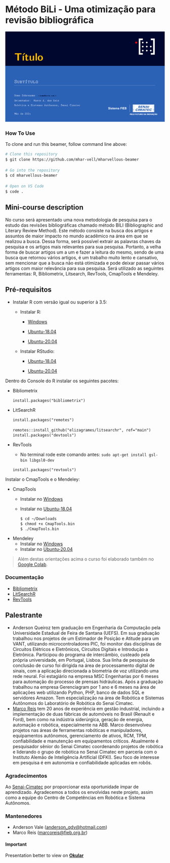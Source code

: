 # Método BiLi - Uma otimização para revisão bibliográfica 

<p align="center">
  <img src="./img/default.png" alt="Size Limit CLI" width="738">
</p>

### How To Use

To clone and run this beamer, follow command line above:

```bash
# Clone this repository
$ git clone https://github.com/mhar-vell/mharvellous-beamer

# Go into the repository
$ cd mharvellous-beamer

# Open on VS Code
$ code .

```

## Mini-course description
No curso será apresentado uma nova metodologia de pesquisa para o estudo das revisões bibliográficas chamado método BILI  (Bibliographic and Literary Review Method). Este método consiste na busca dos artigos e assuntos de maior impacto no mundo acadêmico na área em que se realizou a busca. Dessa forma, será possível extrair as palavras chaves da pesquisa e os artigos mais relevantes para sua pesquisa. Portanto, a velha forma de buscar artigos um a um e fazer a leitura do mesmo, sendo de uma busca que retornou vários artigos, é um trabalho muito lento e cansativo, sem mencionar que a busca não está otimizada e pode deixar passar vários artigos com maior relevância para sua pesquisa. Será utilizado as seguintes ferramentas: R, Bibliometrix, Litsearch, RevTools, CmapTools e Mendeley.

## Pré-requisitos
- Instalar R com versão igual ou superior à 3.5:

    - Instalar R: 
      - [Windows](https://cran.r-project.org/bin/windows/base/)

      - [Ubuntu-18.04](https://rtask.thinkr.fr/installation-of-r-3-5-on-ubuntu-18-04-lts-and-tips-for-spatial-packages/)

      - [Ubuntu-20.04](https://www.digitalocean.com/community/tutorials/how-to-install-r-on-ubuntu-20-04-pt)

    
    - Instalar RStudio:
      - [Ubuntu-18.04](https://www.rstudio.com/products/rstudio/download/)

      - [Ubuntu-20.04](https://linuxconfig.org/how-to-install-rstudio-on-ubuntu-20-04-focal-fossa-linux)

Dentro do Console do R instalar os seguintes pacotes:
- Bibliometrix
  ```
  install.packages("bibliometrix")
  ```

- LitSearchR
  ```
  install.packages("remotes")

  remotes::install_github("elizagrames/litsearchr", ref="main")
  install.packages("devtools")
  ```

- RevTools
  - No terminal rode este comando antes: `sudo apt-get install gsl-bin libgsl0-dev`
  ```
  install.packages("revtools")
  ```

Instalar o CmapTools e o Mendeley:

- CmapTools
  - Instalar no [Windows](https://cmaptools.br.uptodown.com/windows)

  - Instalar no [Ubuntu-18.04](https://cmap.ihmc.us/cmaptools/cmaptools-download/)
    ```
    $ cd ~/Downloads
    $ chmod +x CmapTools.bin
    $ ./CmapTools.bin
    ```
- Mendeley
  - Instalar no [Windows](https://www.mendeley.com/download-desktop-new/)
  - Instalar no [Ubuntu-20.04](https://www.mendeley.com/guides/download-mendeley-desktop/ubuntu/instructions)

> Além destas orientações acima o curso foi elaborado também no [Google Colab](https://drive.google.com/file/d/1Cb06gWAdtyAJgm9FN6dLEneo1l3pZq6f/view?usp=sharing).

### Documentação

- [Bibliometrix](https://cran.r-project.org/web/packages/bibliometrix/bibliometrix.pdf)
- [LitSearchR](https://elizagrames.github.io/litsearchr/#tutorials)
- [RevTools](https://cran.r-project.org/web/packages/revtools/revtools.pdf)

## Palestrante
- Anderson Queiroz tem graduação em Engenharia da Computação pela Universidade Estadual de Feira de Santana (UEFS). Em sua graduação trabalhou nos projetos de um Estimador de Posição e Atitude para um VANT, utilizando microcontroladores PIC, foi monitor das disciplinas de Circuitos Elétricos e Eletrônicos, Circuitos Digitais e Introdução a Eletrônica. Participou do programa de intercâmbio, custeado pela própria universidade, em Portugal, Lisboa. Sua linha de pesquisa de conclusão de curso foi dirigida na área de processamento digital de sinais, com a aplicação direcionada a biometria de voz utilizando uma rede neural. Foi estagiário na empresa MSC Engenharias por 6 meses para automação do processo de prensas hidráulicas. Após a graduação trabalhou na empresa Gerenciagram por 1 ano e 6 meses na área de aplicações web utilizando Python, PHP, banco de dados SQL e servidores Amazon. Tem especialização na área de Robótica e Sistemas Autônomos do Laboratório de Robótica do Senai Cimatec.
- [Marco Reis](https://mhar-vell.github.io/portfolio/) tem 20 anos de experiência em gestão industrial, incluindo a implementação de duas fábricas de automóveis no Brasil (Renault e Ford), bem como na indústria siderúrgica, geração de energia, automação e robótica, especialmente na ABB. Marco desenvolveu projetos nas áreas de ferramentas robóticas e manipuladores, equipamentos autônomos, gerenciamento de ativos, RCM, TPM, confiabilidade e manutenção em equipamentos críticos. Atualmente é pesquisador sênior do Senai Cimatec coordenando projetos de robótica e liderando o grupo de robótica no Senai Cimatec em parceria com o Instituto Alemão de Inteligência Artificial (DFKI). Seu foco de interesse em pesquisa é em autonomia e confiabilidade aplicadas em robôs.

### Agradecimentos
Ao [Senai-Cimatec](http://www.senaicimatec.com.br/) por proporcionar esta oportunidade ímpar de aprendizado. Agradecemos a todos os envolvidas neste projeto, assim como a equipe do Centro de Competências em Robótica e Sistema Autônomos.

### Mantenedores
- Anderson Vale (anderson_qdv@hotmail.com)
- Marco Reis (marcoreis@fieb.org.br)

#### Important
Presentation better to view on **[Okular]**

[Okular]: https://okular.kde.org